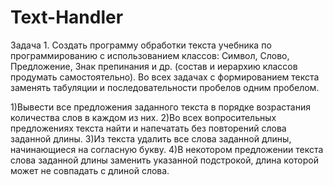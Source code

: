 # Text-Handler
Задача 1. Создать программу обработки текста учебника по программированию с использованием классов: Символ, Слово, Предложение, Знак препинания и др. (состав и иерархию классов продумать самостоятельно). Во всех задачах с формированием текста заменять табуляции и последовательности пробелов одним пробелом.

1)Вывести все предложения заданного текста в порядке возрастания количества слов в каждом из них.
2)Во всех вопросительных предложениях текста найти и напечатать без повторений слова заданной длины.
3)Из текста удалить все слова заданной длины, начинающиеся на согласную букву.
4)В некотором предложении текста слова заданной длины заменить указанной подстрокой, длина которой может не совпадать с длиной слова.
